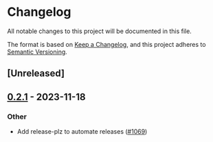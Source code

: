 # Changelog
All notable changes to this project will be documented in this file.

The format is based on [Keep a Changelog](https://keepachangelog.com/en/1.0.0/),
and this project adheres to [Semantic Versioning](https://semver.org/spec/v2.0.0.html).

## [Unreleased]

## [0.2.1](https://github.com/near/near-sdk-rs/compare/near-sys-v0.2.0...near-sys-v0.2.1) - 2023-11-18

### Other
- Add release-plz to automate releases ([#1069](https://github.com/near/near-sdk-rs/pull/1069))
